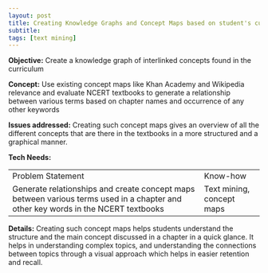 ```yaml
---
layout: post
title: Creating Knowledge Graphs and Concept Maps based on student's curriculum
subtitle:
tags: [text mining]
---
```



**Objective:** Create a knowledge graph of interlinked concepts found in the curriculum

**Concept:**  Use existing concept maps like Khan Academy and Wikipedia relevance and evaluate NCERT textbooks to generate a relationship between various terms based on chapter names and occurrence of any other keywords

**Issues addressed:** Creating such concept maps gives an overview of all the different concepts that are there in the textbooks in a more structured and a graphical manner.

**Tech Needs:**

<table>
  <tr>
    <td>Problem Statement</td>
    <td>Know-how</td>
  </tr>
  <tr>
    <td>Generate relationships and create concept maps between various terms used in a chapter and other key words in the NCERT textbooks</td>
    <td>Text mining, concept maps</td>
  </tr>
</table>


**Details:**
Creating such concept maps helps students understand the structure and the main concept discussed in a chapter in a quick glance. It helps in understanding complex topics, and understanding the connections between topics through a visual approach which helps in easier retention and recall.
